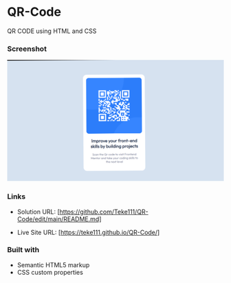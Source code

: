# QR-Code
QR CODE using HTML and CSS

### Screenshot

![](images/screenshot.png)


### Links

- Solution URL: [https://github.com/Teke111/QR-Code/edit/main/README.md]

- Live Site URL: [https://teke111.github.io/QR-Code/]

### Built with

- Semantic HTML5 markup
- CSS custom properties


